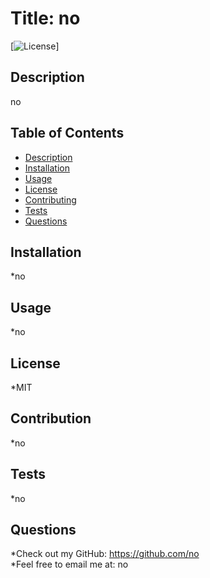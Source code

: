 # Title: no
[![License](https://img.shields.io/badge/License-MIT-green)]


## Description
no


## Table of Contents
- [Description](#description)
- [Installation](#installation)
- [Usage](#usage)
- [License](#license)
- [Contributing](#contribution)
- [Tests](#tests)
- [Questions](#questions)


## Installation
<a href = "installation"></a>
*no



## Usage
<a href = "usage"></a>
*no



## License
<a href = "usage"></a>
*MIT



## Contribution
<a href = "contribution"></a>
*no



## Tests
<a href = "tests"></a>
*no


## Questions
<a href = "questions"></a>
*Check out my GitHub: https://github.com/no<br>
*Feel free to email me at: no